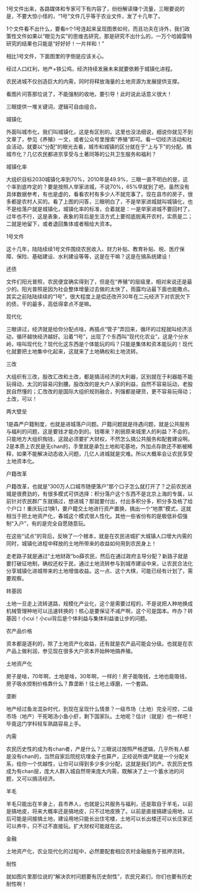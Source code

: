 1号文件出来，各路媒体和专家可下有内容了，纷纷解读赚个流量，三眼要说的是，不要大惊小怪的，“1号”文件几乎等于农业文件，发了十几年了。

1个文件看不出什么，要看n个1号连起来呈现图景如何，而且功夫在诗外，我们政策性文件如果以“眼见为实”的思维去研究，那是研究不出什么的，一万个哈姆雷特研究的结果也只能是“好好好！一片祥和！”

相比1号文件，下面图里的字倒是应该关心。





经过人口红利，地产+铁公鸡，经济持续发展未来就要依赖于城镇化进程。

农民进城不仅创造巨大的内需，同时将释放海量的土地资源为发展提供支撑。

看图片问答那位说了，不能强制的收地，要引导！此时说此话意义很大！

 

三眼提供一堆关键词，逻辑可自由组合。

 

城镇化

外面叫城市化，我们叫城镇化，这是有区别的。这里也没法细说，细说你就见不到文章了，参见《养殖》一文，或者公众号里搜索“养殖”即可。看一切经济活动和社会活动，就要以“分配”的眼光去看，城市和城镇的区分就在于“上与下”的分配。搞城市化？几亿农民都进京享受与土著同等的公共卫生服务和福利？



城镇化率

大组织目标2030城镇化率到70%，2010年是49.9%，三眼一直不明白的是，这个率到底咋定的？要是按照人举家进城，不说70%，65%早就到了吧，虽然没有具体数据参考，有也是虚的，看看农村有多少人不就完事了。现在县市的房子，很多都是农村人买的。看了上图的问答，三眼明白了，不是举家进城就叫城镇化，也不是给落户就是城镇化，城镇化率的标准，合着就是：一是举家进城不要回村了，过年也不行，这是表象，表象的背后是生活方式上要彻底脱离开农村，实质是二；二就是地留下，或者退回集体或者租给大资本。



1号文件

这十几年，陆陆续续1号文件围绕农民收入、财力补贴、教育补贴、税、医疗保障、保险、基础建设、水利建设等等，这是在干嘛？这是在搞系统建设！

还债

文件们阳光普照，农民便宜确实得到了，但是在“养殖”的层级里，相对来说还是最少的。阳光普照是因为社会整体增量过去做的太快了，雨露均沾最下面也能撒点。其实之前陆陆续续的“1号”，很大程度上是偿还改开30年在二元经济下对农民欠下的债，干的最多，高低得拿点不是嘛。

现代化

三眼讲过，经济就是给你分配点啥，再插点“管子”弄回来，循环的过程就叫经济活动，循环越快经济越好。沿着“1号”，出现了个东西叫“现代化农业”，这是个分水岭，啥叫现代化？现代化这东西是个体能玩的吗？只能是集体和资本能玩的！现代化就要把土地集中化起来，这就来了土地确权和土地流转。

三改

大组织有三改，股改汇改和土改，都是搞活经济的大利器，区别就在于利器能不能玩得动，太沉的容易闪到腰。股改改的是大户人家的利益，自然不容易玩动，老股民自然懂的；汇改改的是国际大组织规则融合，列强都是硬货，更不容易玩得动；土改，可以！

两大壁垒

1是森严户籍制度，也就是进城落户问题。户籍问题就是待遇问题，就是公共服务与福利的问题，这是要钱才能办到的。钱哪来？削弱原来城里人的利益？不会的，只能地方大组织掏钱，这就必须要扩大财权，不然怎么搞公共服务和配套建设啊。2是本质上农民是无chan的，手里就是承包土地和宅基地，外加点存款还不断被稀释，如果不能解决动态收入问题，几亿人进城就是灾难。所以大概率会让农民享受土地资本化。

户籍改革

户籍改革，也就是“300万人口城市随便落户”那个口子怎么就打开了？之前农民进城是很费劲的，有很多模式可供选择：积分落户这个东西不是北京上海的专属，以前针对农民群广东就搞过，想进城？那就要付出，付出多积分多，积分多及格了给个户口！重庆玩过1换1，要户籍交土地进行资产置换，搞出一个“地票”模式，这就相当于把土地资产化，春城这个模式很人性化。其他一些省份有的是极低补偿强制“入户”，有的是完全自愿随意玩。

在这些“试点”的背后，反映了一个根本，就是在农民进城扩大城镇人口增大内需的同时，城镇化进程中释放的土地所带来的收益如何用到农民身上！

走老路子就是通过“土地财政”bo薛农民，然后在通过政府主导分配？新路子就是要打破征地制，确权还权于民，通过土地流转参与到城市建设中来，让农民合法化分享城镇化进城带来的土地增值收益。这一点、这个大棋，可能已经有计划了，需要观察。

转基因

土地一旦走上流转道路，规模化产业化，这个是需要过程的，不是说把人种地换成机械管理种地可以迅速转换的！核心是要保证不减产啊，这个可是国本。咋办？转基因！小cui！小cui背后是个体利益与集体利益谁让步的问题。

农产品价格

资本都是逐利的，除了土地资产化收益，还有就是农产品可能会分级。也就是在农产品上做利润，参见现在很多大户资本开始种地搞养殖。

土地资产化

房子是啥，70年啊，土地是啥，30年啊，一样的！房子能吸钱，土地也能吸钱，房子吸水控制价格靠什么？靠垄断！往土地上琢磨，一个套路。

垄断

地产经过鱼龙混杂时代，到现在呈现什么情景？一级市场（土地）完全可控，二级市场（地产）干死喝汤小鱼小虾，剩下国家队。土地呢？估计（就是）也一样吧！毕竟这门学科轻车熟路容易上手。

内需

农民历史性的成为有chan者，产是什么？三眼说过按照严格逻辑，几乎所有人都是没有chan的，当然自家后院挖坑埋金子也算产，正经说所谓产就是一个分配关系，给你一个优越性，让你可以得到多少多少分配，这就是我们的产。农民历史性成为有chan层，庞大人群入城自然带来庞大内需，既解决了上一个蓄水池的问题，又可以搞活经济。

羊毛

羊毛只能出在羊身上，县市养人，也就是公共服务与福利，还是取自于羊毛，以前是搞地皮，将来大概率还是搞地皮，只不过地皮换了。以前是直接搞建设用地，以后可能是间接搞土地，建设用地只能长出住宅楼，土地可以长出楼还可以长庄家还可以养牛，只不过不直接玩。扩大财权可能就在这。

金融

土地资产化，农业现代化的过程中，必然要配套相应农村金融服务于抵押流转。

耐性

就如图片里那位说的“解决农村问题要有历史耐性”，农民兄弟们，你们也要有历史耐性啊！